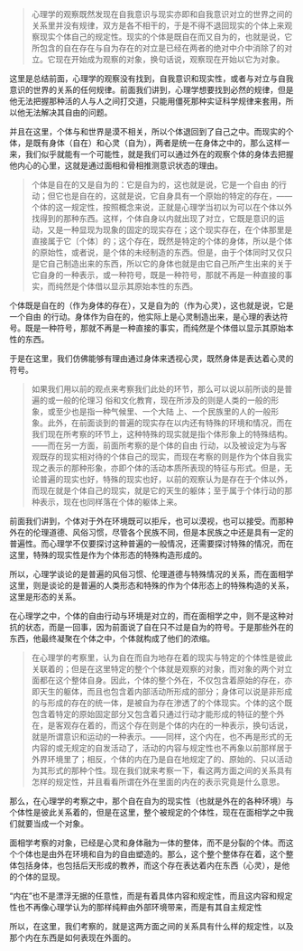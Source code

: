 <blockquote data-pid="rqyNX0bJ">心理学的观察既然发现在自我意识与现实亦即和自我意识对立的世界之间的关系里并没有规律，双方是各不相干的，于是不得不退回现实的个体上来观察现实个体自己的规定性。现实的个体是既自在而又自为的，也就是说，它所包含的自在存在与自为存在的对立是已经在两者的绝对中介中消除了的对立。它现在开始成为观察的对象，换句话说，观察现在开始以它为对象。</blockquote><p data-pid="E3LBaX30">这里是总结前面，心理学的观察没有找到，自我意识和现实性，或者与对立与自我意识的世界的关系的任何规律。前面我们讲到，心理学想要找到必然的规律，但是他无法把握那种活的人与人之间打交道，只能用僵死那种实证科学规律来套用，所以他无法解决其自由的问题。</p><p data-pid="cipjClqM">并且在这里，个体与和世界是漠不相关，所以个体退回到了自己之中。而现实的个体，是既有身体（自在）和心灵（自为），两者是统一在身体之中的，那么这样一来，我们似乎就能有一个可能性，就是我们可以通过外在的观察个体的身体去把握他内心的心里，这就是通过面相和骨相推测意识状态的理由。</p><blockquote data-pid="YDPY4Cee">个体是自在的又是自为的：它是自为的，这也就是说，它是一个自由 的行动；但它也是自在的，这就是说，它自身具有一个原始的特定的存在，——个体的这一规定性，按照概念来说，正就是心理学当初以为可以在个体以外找得到的那种东西。这样，个体自身以内就出现了对立，它既是意识的运动，又是一种显现为现象的固定的现实存在；这个现实存在，在个体那里是直接属于它〔个体〕的；这个存在，既然是特定的个体的身体，所以是个体的原始性，或者说，是个体的未经制造的东西。但是，由于个体同时又仅只是它自己制造出来的东西，所以它的身体也就是由它自己所产生出来的关于它自身的一种表示，或一种符号，既是一种符号，那就不再是一种直接的事实，而纯然是个体借以显示其原始本性的东西。</blockquote><p data-pid="sE5p08FH">个体既是自在的（作为身体的存在），又是自为的（作为心灵），这也就是说，它是一个自由 的行动。身体作为自在的，他实际上是心灵制造出来，是心理的表达符号。既是一种符号，那就不再是一种直接的事实，而纯然是个体借以显示其原始本性的东西。</p><p data-pid="CbY8tHVf">于是在这里，我们仿佛能够有理由通过身体来透视心灵，既然身体是表达着心灵的符号。</p><blockquote data-pid="uCLaAH4z">如果我们用以前的观点来考察我们此处的环节，那么可以说以前所谈的是普遍的或一般的伦理习 俗和文化教育，现在所涉及的则是人类的一般的形象，或至少也是指一种气候里、一个大陆 上、一个民族里的人的一般形象。此外，在前面谈到的普遍的现实存在以内还有特殊的环境和情况，而在我们现在所考察的环节上，这种特殊的现实就是指个体形象上的特殊结构。——而在另一方面，前面所考察的是个体的自由 行动，以及被设定为与客观既存的现实相对待的个体自己的现实，而现在考察的则是作为个体自我实现之表示的那种形象，亦即个体的活动本质所表现的特征与形式。但是，无论普遍的现实也好，特殊的现实也好，以前的观察认为是存在于个体以外，而现在就是个体自己的现实，就是它的天生的躯体；至于属于个体行动的那种表示，现在也同样落在个体的躯体上来。</blockquote><p data-pid="VsFLA9Kv">前面我们讲到，个体对于外在环境既可以拒斥，也可以漠视，也可以接受。而那种外在的伦理道德、风俗习惯，尽管各个民族不同，但是本民族之中还是具有一定的普遍性。而心理学不仅要探讨这种普遍的一般情况，还需要探讨特殊的情况，而在这里，特殊的现实性是作为个体形态的特殊构造形成的。</p><p data-pid="R-ya31Di">所以，心理学谈论的是普遍的风俗习惯、伦理道德与特殊情况的关系，而在面相学这里，则是谈论的是普遍的人类形态和特殊的作为个体形态上的特殊构造的关系，这里是形态的关系。</p><p data-pid="hUnMg2g6">在心理学之中，个体的自由行动与环境是对立的，而在面相学之中，则不是这种对抗的状态，而是一回事，因为前面说了自在只不过是自为的符号。于是那些外在的东西，他最终凝聚在个体之中，个体就构成了他们的浓缩。</p><blockquote data-pid="_3nJgKCL">在心理学的考察里，认为自在而自为地存在着的现实与特定的个体性是彼此关联着的；但是在这里特定的整个个体就是观察的对象，而对象的两个对立面都在这个整体自身。因此，个体的整个外在，不仅包含着原始的存在，亦即天生的躯体，而且也包含着内部活动所形成的部分；身体可以说是非形成的与形成的存在的统一体，是被自为存在渗透了的个体现实。个体的这个既包含着特定的原始固定部分又包含着只通过行动才能形成的特征的整个外在，是客观存在着的，而这个存在则是个体的内在的一种表示，换句话说，就是所谓意识和运动的一种表示。——同样，这个内在，也不再是形式的无内容的或无规定的自发活动了，活动的内容与规定性也不再象以前那样居于外界环境里了；相反，个体的内在乃是自在地规定了的、原始的、只以活动为其形式的那种个性。现在我们就来考察一下，看这两方面之间的关系具有怎样的规定性，并且看看所谓在外在里面的内在的表示究竟是什么意思。</blockquote><p data-pid="d36P_cGV">那么，在心理学的考察之中，那个自在自为的现实性（也就是外在的各种环境）与个体性是彼此关系着的，但是在这里，整个被规定的个体性，现在在面相学之中我们就要当成一个对象。</p><p data-pid="xVB4BuMA">面相学考察的对象，已经是心灵和身体融为一体的整体，而不是分裂的个体。而这个个体也是由外在环境和自为的自由塑造的。那么，这个整个整体存在着，这个整体包括身体，也包括后天形成的教养，而这个存在表达着内在东西（心灵），是他的个体的显现。</p><p data-pid="IDg0UBN1">“内在”也不是漂浮无据的任意性，而是有着具体内容和规定性，而且这内容和规定性也不再像心理学认为的那样纯粹由外部环境带来，而是有其自主规定性</p><p data-pid="VB7p-Qwk">所以，在这里，我们考察的，就是这两方面之间的关系具有什么样的规定性，以及那个内在东西是如何表现在外面的。</p><p></p><p></p>